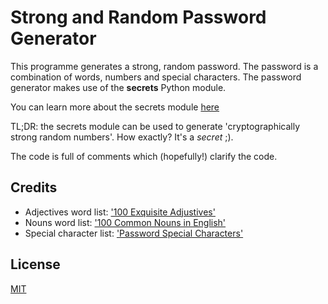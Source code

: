 # Strong and Random Password Generator

This programme generates a strong, random password. The password is a combination of words, numbers and special characters. The password generator makes use of the **secrets** Python module. 

You can learn more about the secrets module [here](https://docs.python.org/3/library/secrets.html)

TL;DR: the secrets module can be used to generate 'cryptographically strong random numbers'. How exactly? It's a *secret* ;).

The code is full of comments which (hopefully!) clarify the code.

## Credits
- Adjectives word list: ['100 Exquisite Adjustives'](https://www.dailywritingtips.com/100-exquisite-adjectives/) <br />
- Nouns word list: ['100 Common Nouns in English'](https://www.espressoenglish.net/100-common-nouns-in-english/) <br />
- Special character list: ['Password Special Characters'](https://owasp.org/www-community/password-special-characters)

## License
[MIT](https://choosealicense.com/licenses/mit/)
